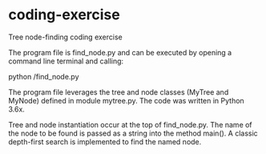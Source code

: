 # coding-exercise
Tree node-finding coding exercise

The program file is find_node.py and can be executed by opening a command line terminal and calling:

python <file-path>/find_node.py

The program file leverages the tree and node classes (MyTree and MyNode) defined in module mytree.py.  The code was written in Python 3.6x. 

Tree and node instantiation occur at the top of find_node.py.  The name of the node to be found is passed as a string into the method main().  A classic depth-first search is implemented to find the named node.
